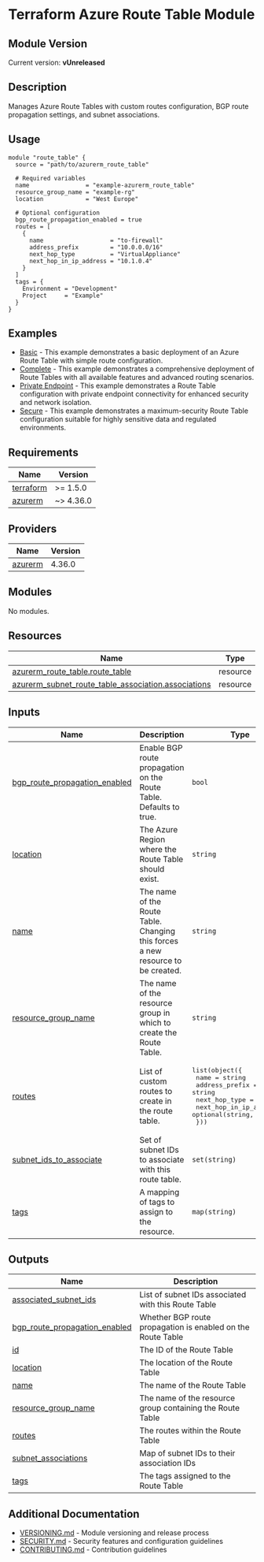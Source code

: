 # Terraform Azure Route Table Module

## Module Version

<!-- BEGIN_VERSION -->
Current version: **vUnreleased**
<!-- END_VERSION -->

## Description

Manages Azure Route Tables with custom routes configuration, BGP route propagation settings, and subnet associations.

## Usage

```hcl
module "route_table" {
  source = "path/to/azurerm_route_table"

  # Required variables
  name                = "example-azurerm_route_table"
  resource_group_name = "example-rg"
  location            = "West Europe"

  # Optional configuration
  bgp_route_propagation_enabled = true
  routes = [
    {
      name                   = "to-firewall"
      address_prefix         = "10.0.0.0/16"
      next_hop_type          = "VirtualAppliance"
      next_hop_in_ip_address = "10.1.0.4"
    }
  ]
  tags = {
    Environment = "Development"
    Project     = "Example"
  }
}
```

## Examples

<!-- BEGIN_EXAMPLES -->
- [Basic](examples/basic) - This example demonstrates a basic deployment of an Azure Route Table with simple route configuration.
- [Complete](examples/complete) - This example demonstrates a comprehensive deployment of Route Tables with all available features and advanced routing scenarios.
- [Private Endpoint](examples/private-endpoint) - This example demonstrates a Route Table configuration with private endpoint connectivity for enhanced security and network isolation.
- [Secure](examples/secure) - This example demonstrates a maximum-security Route Table configuration suitable for highly sensitive data and regulated environments.
<!-- END_EXAMPLES -->

<!-- BEGIN_TF_DOCS -->
## Requirements

| Name | Version |
|------|---------|
| <a name="requirement_terraform"></a> [terraform](#requirement\_terraform) | >= 1.5.0 |
| <a name="requirement_azurerm"></a> [azurerm](#requirement\_azurerm) | ~> 4.36.0 |

## Providers

| Name | Version |
|------|---------|
| <a name="provider_azurerm"></a> [azurerm](#provider\_azurerm) | 4.36.0 |

## Modules

No modules.

## Resources

| Name | Type |
|------|------|
| [azurerm_route_table.route_table](https://registry.terraform.io/providers/hashicorp/azurerm/latest/docs/resources/route_table) | resource |
| [azurerm_subnet_route_table_association.associations](https://registry.terraform.io/providers/hashicorp/azurerm/latest/docs/resources/subnet_route_table_association) | resource |

## Inputs

| Name | Description | Type | Default | Required |
|------|-------------|------|---------|:--------:|
| <a name="input_bgp_route_propagation_enabled"></a> [bgp\_route\_propagation\_enabled](#input\_bgp\_route\_propagation\_enabled) | Enable BGP route propagation on the Route Table. Defaults to true. | `bool` | `true` | no |
| <a name="input_location"></a> [location](#input\_location) | The Azure Region where the Route Table should exist. | `string` | n/a | yes |
| <a name="input_name"></a> [name](#input\_name) | The name of the Route Table. Changing this forces a new resource to be created. | `string` | n/a | yes |
| <a name="input_resource_group_name"></a> [resource\_group\_name](#input\_resource\_group\_name) | The name of the resource group in which to create the Route Table. | `string` | n/a | yes |
| <a name="input_routes"></a> [routes](#input\_routes) | List of custom routes to create in the route table. | <pre>list(object({<br/>    name                   = string<br/>    address_prefix         = string<br/>    next_hop_type          = string<br/>    next_hop_in_ip_address = optional(string, null)<br/>  }))</pre> | `[]` | no |
| <a name="input_subnet_ids_to_associate"></a> [subnet\_ids\_to\_associate](#input\_subnet\_ids\_to\_associate) | Set of subnet IDs to associate with this route table. | `set(string)` | `[]` | no |
| <a name="input_tags"></a> [tags](#input\_tags) | A mapping of tags to assign to the resource. | `map(string)` | `{}` | no |

## Outputs

| Name | Description |
|------|-------------|
| <a name="output_associated_subnet_ids"></a> [associated\_subnet\_ids](#output\_associated\_subnet\_ids) | List of subnet IDs associated with this Route Table |
| <a name="output_bgp_route_propagation_enabled"></a> [bgp\_route\_propagation\_enabled](#output\_bgp\_route\_propagation\_enabled) | Whether BGP route propagation is enabled on the Route Table |
| <a name="output_id"></a> [id](#output\_id) | The ID of the Route Table |
| <a name="output_location"></a> [location](#output\_location) | The location of the Route Table |
| <a name="output_name"></a> [name](#output\_name) | The name of the Route Table |
| <a name="output_resource_group_name"></a> [resource\_group\_name](#output\_resource\_group\_name) | The name of the resource group containing the Route Table |
| <a name="output_routes"></a> [routes](#output\_routes) | The routes within the Route Table |
| <a name="output_subnet_associations"></a> [subnet\_associations](#output\_subnet\_associations) | Map of subnet IDs to their association IDs |
| <a name="output_tags"></a> [tags](#output\_tags) | The tags assigned to the Route Table |
<!-- END_TF_DOCS -->

## Additional Documentation

- [VERSIONING.md](VERSIONING.md) - Module versioning and release process
- [SECURITY.md](SECURITY.md) - Security features and configuration guidelines
- [CONTRIBUTING.md](CONTRIBUTING.md) - Contribution guidelines